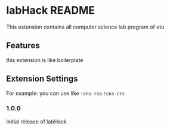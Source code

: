 # labHack README

This extension contains all computer science lab program of vtu

## Features

this extension is like boilerplate 


## Extension Settings


For example:
you can use like
`!cns-rsa`
`!cns-crc`



### 1.0.0

Initial release of labHack
